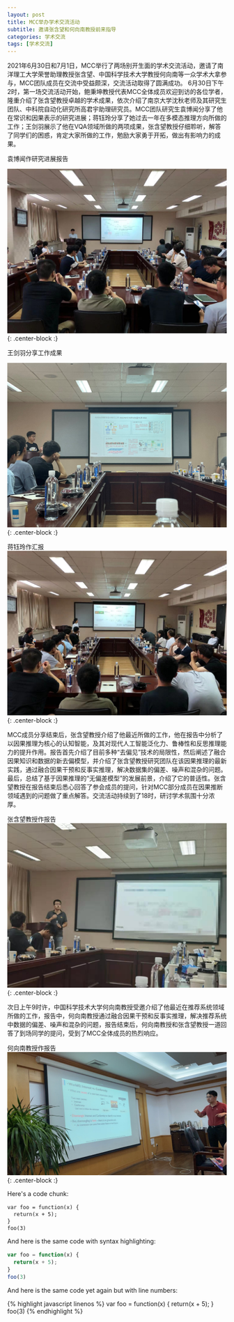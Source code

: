 ```yaml
---
layout: post
title: MCC举办学术交流活动
subtitle: 邀请张含望和何向南教授前来指导
categories: 学术交流
tags: [学术交流]
---
```


2021年6月30日和7月1日，MCC举行了两场别开生面的学术交流活动，邀请了南洋理工大学荣誉助理教授张含望、中国科学技术大学教授何向南等一众学术大拿参与，MCC团队成员在交流中受益颇深，交流活动取得了圆满成功。
6月30日下午2时，第一场交流活动开始，鲍秉坤教授代表MCC全体成员欢迎到访的各位学者，隆重介绍了张含望教授卓越的学术成果，依次介绍了南京大学沈秋老师及其研究生团队、中科院自动化研究所高君宇助理研究员。MCC团队研究生袁博闻分享了他在常识和因果表示的研究进展；蒋钰玲分享了她过去一年在多模态推理方向所做的工作；王剑羽展示了他在VQA领域所做的两项成果，张含望教授仔细聆听，解答了同学们的困惑，肯定大家所做的工作，勉励大家勇于开拓，做出有影响力的成果。

袁博闻作研究进展报告

![photo1](/assets/images/news/2021-6-1.png){: .center-block :}

王剑羽分享工作成果

![Crepe](/assets/images/news/2021-6-2.png){: .center-block :}

蒋钰玲作汇报
![Crepe](/assets/images/news/2021-6-3.png){: .center-block :}

MCC成员分享结束后，张含望教授介绍了他最近所做的工作，他在报告中分析了以因果推理为核心的认知智能，及其对现代人工智能泛化力、鲁棒性和反思推理能力的提升作用。报告首先介绍了目前多种“去偏见”技术的局限性，然后阐述了融合因果知识和数据的新去偏模型，并介绍了张含望教授研究团队在该因果推理的最新实践，通过融合因果干预和反事实推理，解决数据集的偏差、噪声和混杂的问题。最后，总结了基于因果推理的“无偏差模型”的发展前景，介绍了它的普适性。张含望教授在报告结束后悉心回答了参会成员的提问，针对MCC部分成员在因果推断领域遇到的问题做了重点解答。交流活动持续到了18时，研讨学术氛围十分浓厚。

张含望教授作报告
![Crepe](/assets/images/news/2021-6-4.png){: .center-block :}

次日上午9时许，中国科学技术大学何向南教授受邀介绍了他最近在推荐系统领域所做的工作，报告中，何向南教授通过融合因果干预和反事实推理，解决推荐系统中数据的偏差、噪声和混杂的问题，报告结束后，何向南教授和张含望教授一道回答了到场同学的提问，受到了MCC全体成员的热烈响应。

何向南教授作报告
![Crepe](/assets/images/news/2021-6-6.png){: .center-block :}

Here's a code chunk:

~~~
var foo = function(x) {
  return(x + 5);
}
foo(3)
~~~

And here is the same code with syntax highlighting:

```javascript
var foo = function(x) {
  return(x + 5);
}
foo(3)
```

And here is the same code yet again but with line numbers:

{% highlight javascript linenos %}
var foo = function(x) {
  return(x + 5);
}
foo(3)
{% endhighlight %}

